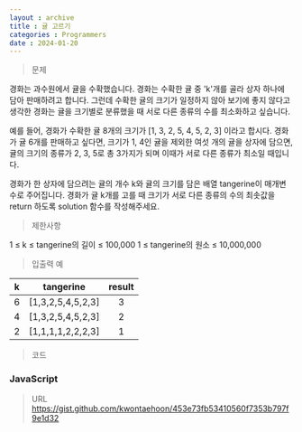 ```yaml
---
layout : archive
title : 귤 고르기
categories : Programmers
date : 2024-01-20
---
```

> 문제<br>

경화는 과수원에서 귤을 수확했습니다. 경화는 수확한 귤 중 'k'개를 골라 상자 하나에 담아 판매하려고 합니다. 그런데 수확한 귤의 크기가 일정하지 않아 보기에 좋지 않다고 생각한 경화는 귤을 크기별로 분류했을 때 서로 다른 종류의 수를 최소화하고 싶습니다.

예를 들어, 경화가 수확한 귤 8개의 크기가 [1, 3, 2, 5, 4, 5, 2, 3] 이라고 합시다. 경화가 귤 6개를 판매하고 싶다면, 크기가 1, 4인 귤을 제외한 여섯 개의 귤을 상자에 담으면, 귤의 크기의 종류가 2, 3, 5로 총 3가지가 되며 이때가 서로 다른 종류가 최소일 때입니다.

경화가 한 상자에 담으려는 귤의 개수 k와 귤의 크기를 담은 배열 tangerine이 매개변수로 주어집니다. 경화가 귤 k개를 고를 때 크기가 서로 다른 종류의 수의 최솟값을 return 하도록 solution 함수를 작성해주세요.

> 제한사항<br>

1 ≤ k ≤ tangerine의 길이 ≤ 100,000
1 ≤ tangerine의 원소 ≤ 10,000,000

> 입출력 예<br>

|k|tangerine|result|
|:--:|:--:|:--:|
|6|[1,3,2,5,4,5,2,3]|3|
|4|[1,3,2,5,4,5,2,3]|2|
|2|[1,1,1,1,2,2,2,3]|1|

> 코드

### JavaScript
<script src="https://gist.github.com/kwontaehoon/453e73fb53410560f7353b797f9e1d32.js"></script>

> URL
https://gist.github.com/kwontaehoon/453e73fb53410560f7353b797f9e1d32